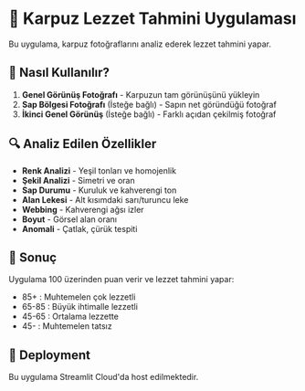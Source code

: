 # 🍉 Karpuz Lezzet Tahmini Uygulaması

Bu uygulama, karpuz fotoğraflarını analiz ederek lezzet tahmini yapar.

## 📸 Nasıl Kullanılır?

1. **Genel Görünüş Fotoğrafı** - Karpuzun tam görünüşünü yükleyin
2. **Sap Bölgesi Fotoğrafı** (İsteğe bağlı) - Sapın net göründüğü fotoğraf
3. **İkinci Genel Görünüş** (İsteğe bağlı) - Farklı açıdan çekilmiş fotoğraf

## 🔍 Analiz Edilen Özellikler

- **Renk Analizi** - Yeşil tonları ve homojenlik
- **Şekil Analizi** - Simetri ve oran
- **Sap Durumu** - Kuruluk ve kahverengi ton
- **Alan Lekesi** - Alt kısımdaki sarı/turuncu leke
- **Webbing** - Kahverengi ağsı izler
- **Boyut** - Görsel alan oranı
- **Anomali** - Çatlak, çürük tespiti

## 🎯 Sonuç

Uygulama 100 üzerinden puan verir ve lezzet tahmini yapar:
- 85+ : Muhtemelen çok lezzetli
- 65-85 : Büyük ihtimalle lezzetli  
- 45-65 : Ortalama lezzette
- 45- : Muhtemelen tatsız

## 🚀 Deployment

Bu uygulama Streamlit Cloud'da host edilmektedir. 
